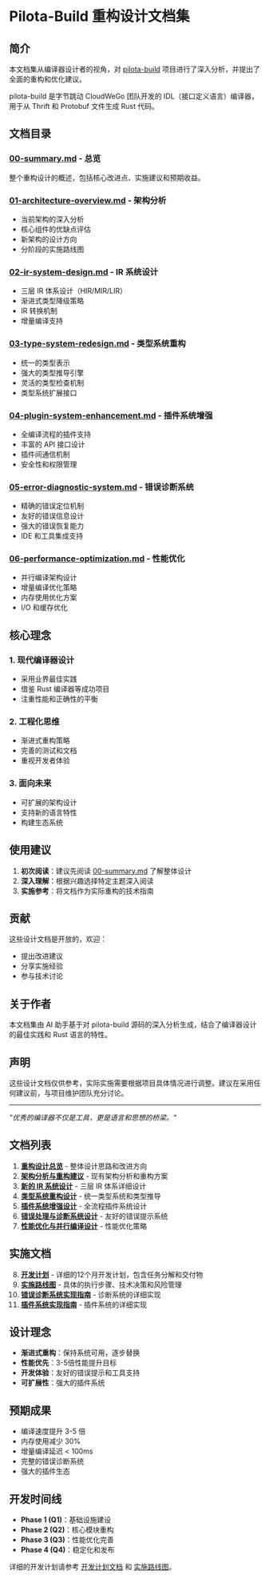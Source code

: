 # Pilota-Build 重构设计文档集

## 简介

本文档集从编译器设计者的视角，对 [pilota-build](https://github.com/cloudwego/pilota) 项目进行了深入分析，并提出了全面的重构和优化建议。

pilota-build 是字节跳动 CloudWeGo 团队开发的 IDL（接口定义语言）编译器，用于从 Thrift 和 Protobuf 文件生成 Rust 代码。

## 文档目录

### [00-summary.md](00-summary.md) - 总览
整个重构设计的概述，包括核心改进点、实施建议和预期收益。

### [01-architecture-overview.md](01-architecture-overview.md) - 架构分析
- 当前架构的深入分析
- 核心组件的优缺点评估  
- 新架构的设计方向
- 分阶段的实施路线图

### [02-ir-system-design.md](02-ir-system-design.md) - IR 系统设计
- 三层 IR 体系设计（HIR/MIR/LIR）
- 渐进式类型降级策略
- IR 转换机制
- 增量编译支持

### [03-type-system-redesign.md](03-type-system-redesign.md) - 类型系统重构
- 统一的类型表示
- 强大的类型推导引擎
- 灵活的类型检查机制
- 类型系统扩展接口

### [04-plugin-system-enhancement.md](04-plugin-system-enhancement.md) - 插件系统增强
- 全编译流程的插件支持
- 丰富的 API 接口设计
- 插件间通信机制
- 安全性和权限管理

### [05-error-diagnostic-system.md](05-error-diagnostic-system.md) - 错误诊断系统
- 精确的错误定位机制
- 友好的错误信息设计
- 强大的错误恢复能力
- IDE 和工具集成支持

### [06-performance-optimization.md](06-performance-optimization.md) - 性能优化
- 并行编译架构设计
- 增量编译优化策略
- 内存使用优化方案
- I/O 和缓存优化

## 核心理念

### 1. 现代编译器设计
- 采用业界最佳实践
- 借鉴 Rust 编译器等成功项目
- 注重性能和正确性的平衡

### 2. 工程化思维
- 渐进式重构策略
- 完善的测试和文档
- 重视开发者体验

### 3. 面向未来
- 可扩展的架构设计
- 支持新的语言特性
- 构建生态系统

## 使用建议

1. **初次阅读**：建议先阅读 [00-summary.md](00-summary.md) 了解整体设计
2. **深入理解**：根据兴趣选择特定主题深入阅读
3. **实施参考**：将文档作为实际重构的技术指南

## 贡献

这些设计文档是开放的，欢迎：
- 提出改进建议
- 分享实施经验
- 参与技术讨论

## 关于作者

本文档集由 AI 助手基于对 pilota-build 源码的深入分析生成，结合了编译器设计的最佳实践和 Rust 语言的特性。

## 声明

这些设计文档仅供参考，实际实施需要根据项目具体情况进行调整。建议在采用任何建议前，与项目维护团队充分讨论。

---

*"优秀的编译器不仅是工具，更是语言和思想的桥梁。"*

## 文档列表

1. **[重构设计总览](00-summary.md)** - 整体设计思路和改进方向
2. **[架构分析与重构建议](01-architecture-overview.md)** - 现有架构分析和重构方案
3. **[新的 IR 系统设计](02-ir-system-design.md)** - 三层 IR 体系详细设计
4. **[类型系统重构设计](03-type-system-redesign.md)** - 统一类型系统和类型推导
5. **[插件系统增强设计](04-plugin-system-enhancement.md)** - 全流程插件系统设计
6. **[错误处理与诊断系统设计](05-error-diagnostic-system.md)** - 友好的错误提示系统
7. **[性能优化与并行编译设计](06-performance-optimization.md)** - 性能优化策略

## 实施文档

8. **[开发计划](development-plan.md)** - 详细的12个月开发计划，包含任务分解和交付物
9. **[实施路线图](implementation-roadmap.md)** - 具体的执行步骤、技术决策和风险管理
10. **[错误诊断系统实现指南](05-error-diagnostic-system-impl.md)** - 诊断系统的详细实现
11. **[插件系统实现指南](04-plugin-system-impl.md)** - 插件系统的详细实现

## 设计理念

- **渐进式重构**：保持系统可用，逐步替换
- **性能优先**：3-5倍性能提升目标
- **开发体验**：友好的错误提示和工具支持
- **可扩展性**：强大的插件系统

## 预期成果

- 编译速度提升 3-5 倍
- 内存使用减少 30%
- 增量编译延迟 < 100ms
- 完整的错误诊断系统
- 强大的插件生态

## 开发时间线

- **Phase 1 (Q1)**：基础设施建设
- **Phase 2 (Q2)**：核心模块重构
- **Phase 3 (Q3)**：性能优化完善
- **Phase 4 (Q4)**：稳定化和发布

详细的开发计划请参考 [开发计划文档](development-plan.md) 和 [实施路线图](implementation-roadmap.md)。